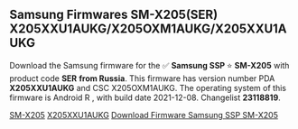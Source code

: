 <h2>Samsung Firmwares SM-X205(SER) X205XXU1AUKG/X205OXM1AUKG/X205XXU1AUKG</h2>
Download the Samsung firmware for the ✅ <strong>Samsung SSP </strong> ⭐ <strong>SM-X205</strong> with product code <strong>SER</strong> <strong> from Russia</strong>. This firmware has version number PDA <strong>X205XXU1AUKG</strong> and CSC X205OXM1AUKG. The operating system of this firmware is Android R , with build date 2021-12-08. Changelist <strong>23118819</strong>.


[SM-X205](https://samfirm.shop/samsung/model/SM-X205)
[X205XXU1AUKG](https://samfirm.shop/samsung/pda/X205XXU1AUKG)
[Download Firmware Samsung SSP SM-X205](https://samfirm.shop/samsung/firmware/481653)
